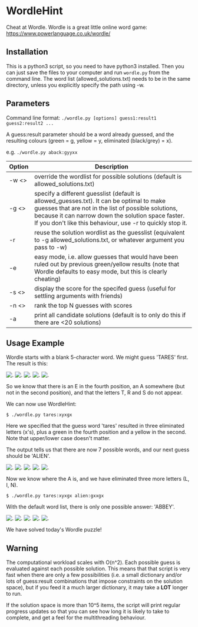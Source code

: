 # WordleHint
Cheat at Wordle.
Wordle is a great little online word game: https://www.powerlanguage.co.uk/wordle/

## Installation

This is a python3 script, so you need to have python3 installed. Then you can just save the files to your computer and run `wordle.py` from the command line. The word list (allowed_solutions.txt) needs to be in the same directory, unless you explicitly specify the path using -w. 

## Parameters

Command line format: `./wordle.py [options] guess1:result1 guess2:result2 ...`

A guess:result parameter should be a word already guessed, and the resulting colours (green = g, yellow = y, eliminated (black/grey) = x).

e.g. `./wordle.py aback:gyyxx`

| Option | Description |
|-----------|-------------|
| -w <> | override the wordlist for possible solutions (default is allowed_solutions.txt)|
| -g <> | specify a different guesslist (default is allowed_guesses.txt). It can be optimal to make guesses that are not in the list of possible solutions, because it can narrow down the solution space faster. If you don't like this behaviour, use -r to quickly stop it. |
| -r | reuse the solution wordlist as the guesslist (equivalent to -g allowed_solutions.txt, or whatever argument you pass to -w) |
| -e | easy mode, i.e. allow guesses that would have been ruled out by previous green/yellow results (note that Wordle defaults to easy mode, but this is clearly cheating) |
| -s <> | display the score for the specifed guess (useful for settling arguments with friends) |
| -n <> | rank the top N guesses with scores |
| -a | print all candidate solutions (default is to only do this if there are <20 solutions) |

## Usage Example

Wordle starts with a blank 5-character word. We might guess 'TARES' first. The result is this:

![.](https://via.placeholder.com/40/444444/FFFFFF?text=T) ![.](https://via.placeholder.com/40/CCAA00/FFFFFF?text=A) ![.](https://via.placeholder.com/40/444444/FFFFFF?text=R) ![.](https://via.placeholder.com/40/00AA00/FFFFFF?text=E) ![.](https://via.placeholder.com/40/444444/FFFFFF?text=S)

So we know that there is an E in the fourth position, an A somewhere (but not in the second position), and that the letters T, R and S do not appear.

We can now use WordleHint:

`$ ./wordle.py tares:xyxgx`

Here we specified that the guess word 'tares' resulted in three eliminated letters (x's), plus a green in the fourth position and a yellow in the second. Note that upper/lower case doesn't matter.

The output tells us that there are now 7 possible words, and our next guess should be 'ALIEN'. 

![.](https://via.placeholder.com/40/00AA00/FFFFFF?text=A) ![.](https://via.placeholder.com/40/444444/FFFFFF?text=L) ![.](https://via.placeholder.com/40/444444/FFFFFF?text=I) ![.](https://via.placeholder.com/40/00AA00/FFFFFF?text=E) ![.](https://via.placeholder.com/40/444444/FFFFFF?text=N)

Now we know where the A is, and we have eliminated three more letters (L, I, N). 

`$ ./wordle.py tares:xyxgx alien:gxxgx`

With the default word list, there is only one possible answer: 'ABBEY'. 

![.](https://via.placeholder.com/40/00AA00/FFFFFF?text=A) ![.](https://via.placeholder.com/40/00AA00/FFFFFF?text=B) ![.](https://via.placeholder.com/40/00AA00/FFFFFF?text=B) ![.](https://via.placeholder.com/40/00AA00/FFFFFF?text=E) ![.](https://via.placeholder.com/40/00AA00/FFFFFF?text=Y)

We have solved today's Wordle puzzle!

## Warning

The computational workload scales with O(n^2). Each possible guess is evaluated against each possible solution. This means that that script is very fast when there are only a few possibilities (i.e. a small dictionary and/or lots of guess:result combinations that impose constraints on the solution space), but if you feed it a much larger dictionary, it may take a **LOT** longer to run.

If the solution space is more than 10^5 items, the script will print regular progress updates so that you can see how long it is likely to take to complete, and get a feel for the multithreading behaviour.
